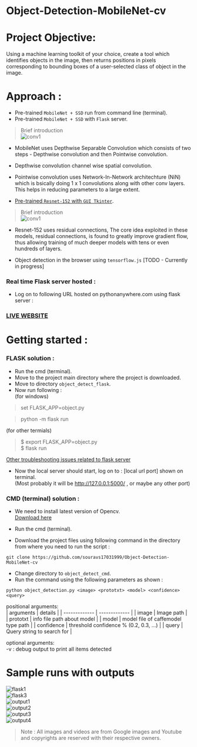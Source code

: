 # Object-Detection-MobileNet-cv

# Project Objective: 
Using a machine learning toolkit of your choice, create a tool which identifies objects in the image, then returns positions in pixels corresponding to bounding boxes of a user-selected class of object in the image.    

# Approach :   
* Pre-trained ```MobileNet + SSD``` run from command line (terminal).
* Pre-trained ```MobileNet + SSD``` with ```Flask``` server.     

> Brief introduction       
![conv1](/img/conv1.png)      
* MobileNet uses Depthwise Separable Convolution which consists of two steps - Depthwise convolution and then Pointwise convolution.   
* Depthwise convolution channel wise spatial convolution.   
* Pointwise convolution uses Network-In-Network architechture (NiN) which is bsically doing 1 x 1 convolutions along with other conv layers. This helps in reducing parameters to a large extent.     

* [Pre-trained ```Resnet-152``` with ```GUI Tkinter```](https://github.com/souravs17031999/Retinal_blindness_detection_Pytorch).     

> Brief introduction            
![conv1](/img/conv2.gif)         
* Resnet-152 uses residual connections, The core idea exploited in these models, residual connections, is found to greatly improve gradient flow, thus allowing training of much deeper models with tens or even hundreds of layers.       

* Object detection in the browser using ```tensorflow.js``` [TODO - Currently in progress]  


### Real time Flask server hosted :      
* Log on to following URL hosted on pythonanywhere.com using flask server :    

### [LIVE WEBSITE](https://souravsdlboy.pythonanywhere.com/object)    

# Getting started :     
### FLASK solution : 
* Run the cmd (terminal). 
* Move to the project main directory where the project is downloaded.
* Move to directory ```object_detect_flask```.  
* Now run following :     
(for windows)     
> set FLASK_APP=object.py    

> python -m flask run       

(for other termials)          

> $ export FLASK_APP=object.py      
> $ flask run       

[Other troubleshooting issues related to flask server](https://flask.palletsprojects.com/en/1.1.x/quickstart/#what-to-do-if-the-server-does-not-start)    

* Now the local server should start, log on to : [local url port] shown on terminal.     
(Most probably it will be http://127.0.0.1:5000/ , or maybe any other port)   

### CMD (terminal) solution :    
* We need to install latest version of Opencv.     
[Download here](https://pypi.org/project/opencv-python/)   
* Run the cmd (terminal).    

* Download the project files using following command in the directory from where you need to run the script :   
```
git clone https://github.com/souravs17031999/Object-Detection-MobileNet-cv
```     
* Change directory to ```object_detect_cmd```.    
* Run the command using the following parameters as shown : 
```
python object_detection.py <image> <prototxt> <model> <confidence> <query>
``` 
 
positional arguments:   
| arguments  | details |
| ------------- | ------------- |
| image | Image path |  
| prototxt | info file path about model |
| model | model file of caffemodel type path |
| confidence | threshold confidence % (0.2, 0.3, ...)  |
| query | Query string to search for |     

optional arguments:         
  -v  :  debug output to print all items detected    
  
# Sample runs with outputs
![flask1](/img/flask1.JPG)   
![flask3](/img/flask3.JPG)    
![output1](/img/output/output1.JPG)    
![output2](/img/output/output2.JPG)   
![output3](/img/output/output3.JPG)   
![output4](/img/output_animate.gif)      
      
     
> Note : All images and videos are from Google images and Youtube and copyrights are reserved with their respective owners.
